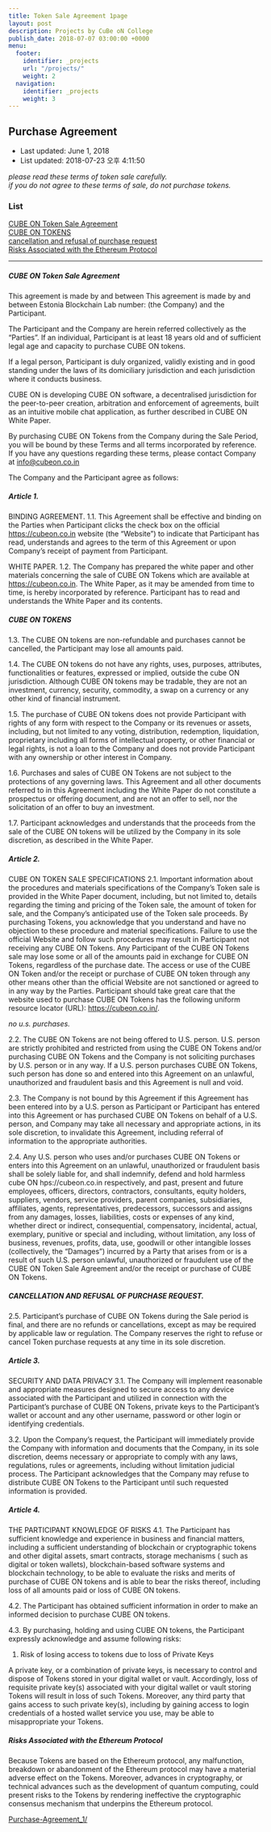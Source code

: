 ```yaml
---
title: Token Sale Agreement 1page
layout: post
description: Projects by CuBe oN College
publish_date: 2018-07-07 03:00:00 +0000
menu:
  footer:
    identifier: _projects
    url: "/projects/"
    weight: 2
  navigation:
    identifier: _projects
    weight: 3
---
```


Purchase Agreement
---
- Last updated: June 1, 2018
- List updated: 2018-07-23 오후 4:11:50

*please read these terms of token sale carefully.  
if you do not agree to these terms of sale, do not purchase tokens.*


### List


[CUBE ON Token Sale Agreement][Token Sale]  
[CUBE ON TOKENS][CUBE ON TOKENS]  
[cancellation and refusal of purchase request][purchase request]  
[Risks Associated with the Ethereum Protocol][Ethereum Protocol]  


--------
[Token Sale]: https://github.com/wooriapt/wooriapt.github.io/blob/master/_posts/2018-07-07-Purchase_Agreement.md#cube-on-token-sale-agreement "CUBE ON Token Sale Agreement"
[CUBE ON TOKENS]: https://github.com/wooriapt/wooriapt.github.io/blob/master/_posts/2018-07-07-Purchase_Agreement.md#cube-on-tokens "CUBE ON TOKENS"
[purchase request]: https://github.com/wooriapt/wooriapt.github.io/blob/master/_posts/2018-07-07-Purchase_Agreement.md#cancellation-and-refusal-of-purchase-request "cancellation and refusal of purchase request"
[Ethereum Protocol]: https://github.com/wooriapt/wooriapt.github.io/blob/master/_posts/2018-07-07-Purchase_Agreement.md#cancellation-and-refusal-of-purchase-request "Risks Associated with the Ethereum Protocol"

  

##### CUBE ON Token Sale Agreement
This agreement is made by and between This agreement is made by and between Estonia Blockchain Lab number:
\(the Company) and the Participant.

The Participant and the Company are herein referred collectively as the “Parties”.
If an individual, Participant is at least 18 years old and of sufficient legal age and capacity to purchase CUBE ON tokens.

If a legal person, Participant is duly organized, validly existing and in good standing under the laws of its domiciliary jurisdiction
and each jurisdiction where it conducts business.

CUBE ON is developing CUBE ON software, a decentralised jurisdiction for the peer-to-peer creation, arbitration and enforcement of
agreements, built as an intuitive mobile chat application, as further described in CUBE ON White Paper.

By purchasing CUBE ON Tokens from the Company during the Sale Period, you will be bound by these Terms and all terms incorporated
by reference. If you have any questions regarding these terms, please contact Company at info@cubeon.co.in

The Company and the Participant agree as follows:

##### Article 1.
BINDING AGREEMENT.
1\.1. This Agreement shall be effective and binding on the Parties when Participant clicks the check box on the official
https://cubeon.co.in website (the “Website”) to indicate that Participant has read, understands and agrees to the term of
this Agreement or upon Company’s receipt of payment from Participant.

WHITE PAPER.
1\.2. The Company has prepared the white paper and other materials concerning the sale of CUBE ON Tokens which are available at
https://cubeon.co.in. The White Paper, as it may be amended from time to time, is hereby incorporated by reference. Participant
has to read and understands the White Paper and its contents.

##### CUBE ON TOKENS
1\.3. The CUBE ON tokens are non-refundable and purchases cannot be cancelled, the Participant may lose all amounts paid.

1\.4. The CUBE ON tokens do not have any rights, uses, purposes, attributes, functionalities or features, expressed or
implied, outside the cube ON jurisdiction. Although CUBE ON tokens may be tradable, they are not an investment, currency,
security, commodity, a swap on a currency or any other kind of financial instrument.

1\.5. The purchase of CUBE ON tokens does not provide Participant with rights of any form with respect to the Company or
its revenues or assets, including, but not limited to any voting, distribution, redemption, liquidation, proprietary
including all forms of intellectual property, or other financial or legal rights, is not a loan to the Company and does not
provide Participant with any ownership or other interest in Company.

1\.6. Purchases and sales of CUBE ON Tokens are not subject to the protections of any governing laws.
This Agreement and all other documents referred to in this Agreement including the White Paper do not constitute a
prospectus or offering document, and are not an offer to sell, nor the solicitation of an offer to buy an investment.

1\.7. Participant acknowledges and understands that the proceeds from the sale of the CUBE ON tokens will be utilized by
the Company in its sole discretion, as described in the White Paper.

##### Article 2.
CUBE ON TOKEN SALE SPECIFICATIONS
2\.1. Important information about the procedures and materials specifications of the Company’s Token sale is provided
in the White Paper document, including, but not limited to, details regarding the timing and pricing of the Token sale,
the amount of token for sale, and the Company’s anticipated use of the Token sale proceeds. By purchasing Tokens,
you acknowledge that you understand and have no objection to these procedure and material specifications.
Failure to use the official Website and follow such procedures may result in Participant not receiving any CUBE ON Tokens.
Any Participant of the CUBE ON Tokens sale may lose some or all of the amounts paid in exchange for CUBE ON Tokens,
regardless of the purchase date. The access or use of the CUBE ON Token and/or the receipt or purchase of CUBE ON token
through any other means other than the official Website are not sanctioned or agreed to in any way by the Parties.
Participant should take great care that the website used to purchase CUBE ON Tokens has the following uniform resource locator
\(URL): https://cubeon.co.in/.

*no u.s. purchases.*

2\.2. The CUBE ON Tokens are not being offered to U.S. person. U.S. person are strictly prohibited and restricted from
using the CUBE ON Tokens and/or purchasing CUBE ON Tokens and the Company is not soliciting purchases by U.S.
person or in any way. If a U.S. person purchases CUBE ON Tokens, such person has done so and entered into this Agreement
on an unlawful, unauthorized and fraudulent basis and this Agreement is null and void.

2\.3. The Company is not bound by this Agreement if this Agreement has been entered into by a U.S. person as Participant or
Participant has entered into this Agreement or has purchased CUBE ON Tokens on behalf of a U.S.
person, and Company may take all necessary and appropriate actions, in its sole discretion, to invalidate this Agreement,
including referral of information to the appropriate authorities.

2\.4. Any U.S. person who uses and/or purchases CUBE ON Tokens or enters into this Agreement on an unlawful, unauthorized or
fraudulent basis shall be solely liable for, and shall indemnify, defend and hold harmless
cube ON hps://cubeon.co.in respectively, and past, present and future employees, officers, directors, contractors, consultants,
equity holders, suppliers, vendors, service providers, parent companies, subsidiaries, affiliates, agents, representatives,
predecessors, successors and assigns from any damages, losses, liabilities, costs or expenses of any kind, whether direct
or indirect, consequential, compensatory, incidental, actual, exemplary, punitive or special and including, without limitation,
any loss of business, revenues, profits, data, use, goodwill or other intangible losses (collectively, the “Damages”)
incurred by a Party that arises from or is a result of such U.S. person unlawful, unauthorized or fraudulent use of the
CUBE ON Token Sale Agreement and/or the receipt or purchase of CUBE ON Tokens.

##### CANCELLATION AND REFUSAL OF PURCHASE REQUEST.
2\.5. Participant’s purchase of CUBE ON Tokens during the Sale period is final, and there are no refunds or cancellations,
except as may be required by applicable law or regulation. The Company reserves the right to refuse or cancel Token purchase
requests at any time in its sole discretion.

##### Article 3.
SECURITY AND DATA PRIVACY
3\.1. The Company will implement reasonable and appropriate measures designed to secure access to any device associated with the
Participant and utilized in connection with the Participant’s purchase of CUBE ON Tokens, private keys to the Participant’s
wallet or account and any other username, password or other login or identifying credentials.

3\.2. Upon the Company’s request, the Participant will immediately provide the Company with information and documents that the Company,
in its sole discretion, deems necessary or appropriate to comply with any laws, regulations, rules or agreements, including without
limitation judicial process. The Participant acknowledges that the Company may refuse to distribute CUBE ON Tokens to the
Participant until such requested information is provided.

##### Article 4.
THE PARTICIPANT KNOWLEDGE OF RISKS
4\.1. The Participant has sufficient knowledge and experience in business and financial matters, including a sufficient understanding of blockchain or cryptographic tokens and other digital assets, smart contracts, storage mechanisms ( such as digital or token wallets), blockchain-based software systems and blockchain technology, to be able to evaluate the risks and merits of purchase of CUBE ON tokens and is able to bear the risks thereof, including loss of all amounts paid or loss of CUBE ON tokens.

4\.2. The Participant has obtained sufficient information in order to make an informed decision to purchase CUBE ON tokens.

4\.3. By purchasing, holding and using CUBE ON tokens, the Participant expressly acknowledge and assume following risks:

1. Risk of losing access to tokens due to loss of Private Keys

A private key, or a combination of private keys, is necessary to control and dispose of Tokens stored in your digital wallet or vault. Accordingly, loss of requisite private key(s) associated with your digital wallet or vault storing Tokens will result in loss of such Tokens. Moreover, any third party that gains access to such private key(s), including by gaining access to login credentials of a hosted wallet service you use, may be able to misappropriate your Tokens.

##### Risks Associated with the Ethereum Protocol

Because Tokens are based on the Ethereum protocol, any malfunction, breakdown or abandonment of the Ethereum protocol may have a material adverse effect on the Tokens. Moreover, advances in cryptography, or technical advances such as the development of quantum computing, could present risks to the Tokens by rendering ineffective the cryptographic consensus mechanism that underpins the Ethereum protocol.

[Purchase-Agreement_1/](/_posts/2018-07-07-Purchase_Agreement_1.md)

